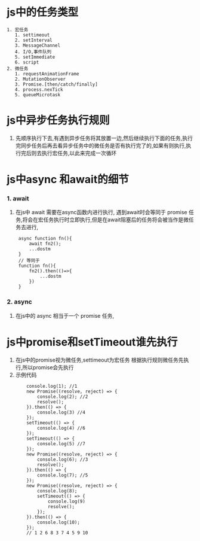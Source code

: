 # js中的任务类型
    1. 宏任务
       1. settimeout
       2. setInterval
       3. MessageChannel
       4. I/O,事件队列
       5. setImmediate
       6. script
    2. 微任务
       1. requestAnimationFrame
       2. MutationObserver
       3. Promise.[then/catch/finally]
       4. process.nexTick
       5. queueMicrotask
# js中异步任务执行规则
  1. 先顺序执行下去,有遇到异步任务将其放置一边,然后继续执行下面的任务,执行完同步任务后再去看异步任务中的微任务是否有执行完了的,如果有则执行,执行完后则去执行宏任务,以此来完成一次循环
# js中async 和await的细节    
### 1. await
 1. 在js中 await 需要在async函数内进行执行, 遇到await时会等同于 promise 任务,将会在宏任务执行时立即执行,但是在await阻塞后的任务将会被当作是微任务去进行,
       
       ```
        async function fn(){
            await fn2();
            ...dostm
        }
        // 等同于
        function fn(){
            fn2().then(()=>{
                ...dostm
            })
        }
       ``` 
### 2. async  
 1. 在js中的 async 相当于一个 promise 任务,
# js中promise和setTimeout谁先执行
 1. 在js中的promise视为微任务,settimeout为宏任务 根据执行规则微任务先执行,所以promise会先执行
 2. 示例代码
    ```
        console.log(1); //1
        new Promise((resolve, reject) => {
            console.log(2); //2
            resolve();
        }).then(() => {
            console.log(3) //4
        });
        setTimeout(() => {
            console.log(4) //6
        });
        setTimeout(() => {
            console.log(5) //7
        });
        new Promise((resolve, reject) => {
            console.log(6); //3
            resolve();
        }).then(() => {
            console.log(7); //5
        });
        new Promise((resolve, reject) => {
            console.log(8);
            setTimeout(() => {
                console.log(9)
                resolve();
            });
        }).then(() => {
            console.log(10);
        });
        // 1 2 6 8 3 7 4 5 9 10
    ``` 



